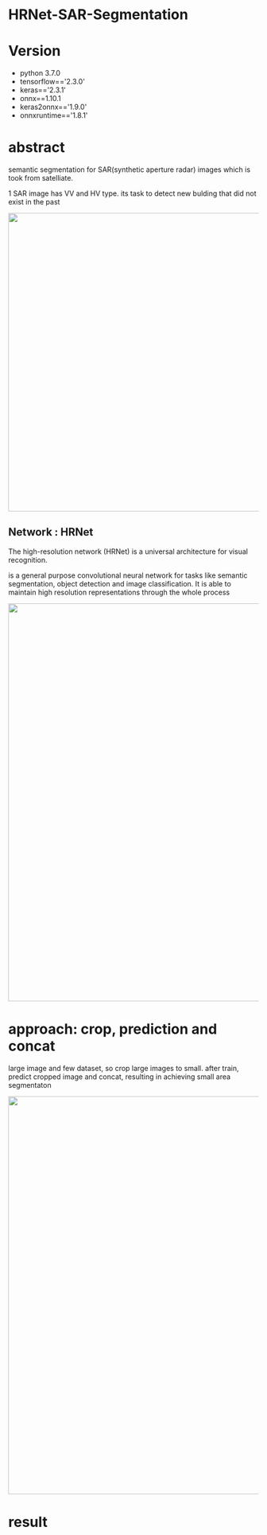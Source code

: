 # HRNet-SAR-Segmentation

# Version
- python 3.7.0
- tensorflow=='2.3.0'
- keras=='2.3.1'
- onnx==1.10.1
- keras2onnx=='1.9.0'
- onnxruntime=='1.8.1'

# abstract

semantic segmentation for SAR(synthetic aperture radar) images which is took from satelliate.

1 SAR image has VV and HV type. its task to detect new bulding that did not exist in the past

<img src="https://user-images.githubusercontent.com/48679574/132123393-eef67a13-83b5-46b1-845b-7539ef6dba01.png" width="600px">


## Network : HRNet

The high-resolution network (HRNet) is a universal architecture for visual recognition.

is a general purpose convolutional neural network for tasks like semantic segmentation, object detection and image classification. It is able to maintain high resolution representations through the whole process

<img src="https://user-images.githubusercontent.com/48679574/132123348-925e4648-cdfa-43f0-98fd-f97e87947056.png" width="800px">


# approach: crop, prediction and concat

large image and few dataset, so crop large images to small.
after train, predict cropped image and concat, resulting in achieving small area segmentaton

<img src="https://user-images.githubusercontent.com/48679574/132129051-b25f14c9-3a2c-484b-ade5-c65c0711077d.png" width="800px">


# result 







